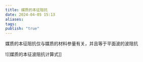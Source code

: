 ```yaml
---
title: 媒质的本征阻抗
date: 2024-04-05 15:13
aliases: 
tags: 
publish: "true"
---
```

媒质的本征阻抗仅与媒质的材料参量有关，并且等于平面波的波阻抗

![[媒质的本征波阻抗计算式]]
